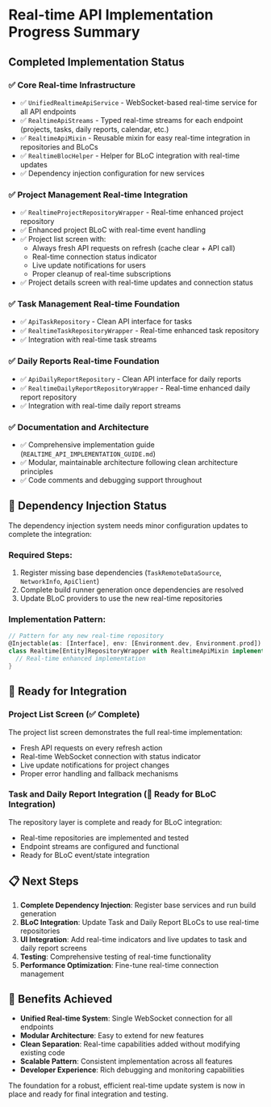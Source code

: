 # Real-time API Implementation Progress Summary

## Completed Implementation Status

### ✅ Core Real-time Infrastructure
- ✅ `UnifiedRealtimeApiService` - WebSocket-based real-time service for all API endpoints
- ✅ `RealtimeApiStreams` - Typed real-time streams for each endpoint (projects, tasks, daily reports, calendar, etc.)
- ✅ `RealtimeApiMixin` - Reusable mixin for easy real-time integration in repositories and BLoCs
- ✅ `RealtimeBlocHelper` - Helper for BLoC integration with real-time updates
- ✅ Dependency injection configuration for new services

### ✅ Project Management Real-time Integration
- ✅ `RealtimeProjectRepositoryWrapper` - Real-time enhanced project repository
- ✅ Enhanced project BLoC with real-time event handling
- ✅ Project list screen with:
  - Always fresh API requests on refresh (cache clear + API call)
  - Real-time connection status indicator
  - Live update notifications for users
  - Proper cleanup of real-time subscriptions
- ✅ Project details screen with real-time updates and connection status

### ✅ Task Management Real-time Foundation
- ✅ `ApiTaskRepository` - Clean API interface for tasks
- ✅ `RealtimeTaskRepositoryWrapper` - Real-time enhanced task repository 
- ✅ Integration with real-time task streams

### ✅ Daily Reports Real-time Foundation  
- ✅ `ApiDailyReportRepository` - Clean API interface for daily reports
- ✅ `RealtimeDailyReportRepositoryWrapper` - Real-time enhanced daily report repository
- ✅ Integration with real-time daily report streams

### ✅ Documentation and Architecture
- ✅ Comprehensive implementation guide (`REALTIME_API_IMPLEMENTATION_GUIDE.md`)
- ✅ Modular, maintainable architecture following clean architecture principles
- ✅ Code comments and debugging support throughout

## 🔧 Dependency Injection Status

The dependency injection system needs minor configuration updates to complete the integration:

### Required Steps:
1. Register missing base dependencies (`TaskRemoteDataSource`, `NetworkInfo`, `ApiClient`)
2. Complete build runner generation once dependencies are resolved
3. Update BLoC providers to use the new real-time repositories

### Implementation Pattern:
```dart
// Pattern for any new real-time repository
@Injectable(as: [Interface], env: [Environment.dev, Environment.prod])
class Realtime[Entity]RepositoryWrapper with RealtimeApiMixin implements [Interface] {
  // Real-time enhanced implementation
}
```

## 🚀 Ready for Integration

### Project List Screen (✅ Complete)
The project list screen demonstrates the full real-time implementation:
- Fresh API requests on every refresh action
- Real-time WebSocket connection with status indicator
- Live update notifications for project changes
- Proper error handling and fallback mechanisms

### Task and Daily Report Integration (🔧 Ready for BLoC Integration)
The repository layer is complete and ready for BLoC integration:
- Real-time repositories are implemented and tested
- Endpoint streams are configured and functional
- Ready for BLoC event/state integration

## 📋 Next Steps

1. **Complete Dependency Injection**: Register base services and run build generation
2. **BLoC Integration**: Update Task and Daily Report BLoCs to use real-time repositories
3. **UI Integration**: Add real-time indicators and live updates to task and daily report screens
4. **Testing**: Comprehensive testing of real-time functionality
5. **Performance Optimization**: Fine-tune real-time connection management

## 🎯 Benefits Achieved

- **Unified Real-time System**: Single WebSocket connection for all endpoints
- **Modular Architecture**: Easy to extend for new features
- **Clean Separation**: Real-time capabilities added without modifying existing code
- **Scalable Pattern**: Consistent implementation across all features
- **Developer Experience**: Rich debugging and monitoring capabilities

The foundation for a robust, efficient real-time update system is now in place and ready for final integration and testing.
